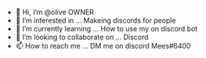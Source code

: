 - 👋 Hi, I’m @olive OWNER
- 👀 I’m interested in ... Makeing discords for people
- 🌱 I’m currently learning ... How to use my on discord bot
- 💞️ I’m looking to collaborate on ... Discord
- 📫 How to reach me ... DM me on discord Mees#6400

<!---
OLIVEbotefe/OLIVEbotefe is a ✨ special ✨ repository because its `README.md` (this file) appears on your GitHub profile.
You can click the Preview link to take a look at your changes.
--->
